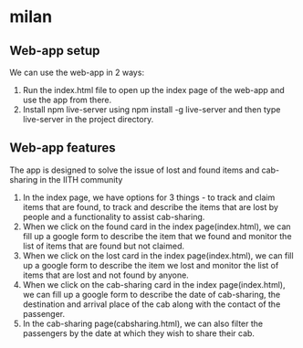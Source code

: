 # milan
## Web-app setup
We can use the web-app in 2 ways:
1) Run the index.html file to open up the index page of the web-app and use the app from there.
2) Install npm live-server using npm install -g live-server and then type live-server in the project directory.
## Web-app features
The app is designed to solve the issue of lost and found items and cab-sharing in the IITH community
1) In the index page, we have options for 3 things - to track and claim items that are found, to track and describe the items that are lost by people 
   and a functionality to assist cab-sharing.
2) When we click on the found card in the index page(index.html), we can fill up a google form to describe the item that we found and 
   monitor the list of items that are found but not claimed.
3) When we click on the lost card in the index page(index.html), we can fill up a google form to describe the item we lost and monitor 
   the list of items that are lost and not found by anyone.
4) When we click on the cab-sharing card in the index page(index.html), we can fill up a google form to describe the date of cab-sharing,
   the destination and arrival place of the cab along with the contact of the passenger. 
5) In the cab-sharing page(cabsharing.html), we can also filter the passengers by the date at which they wish to share their cab.
